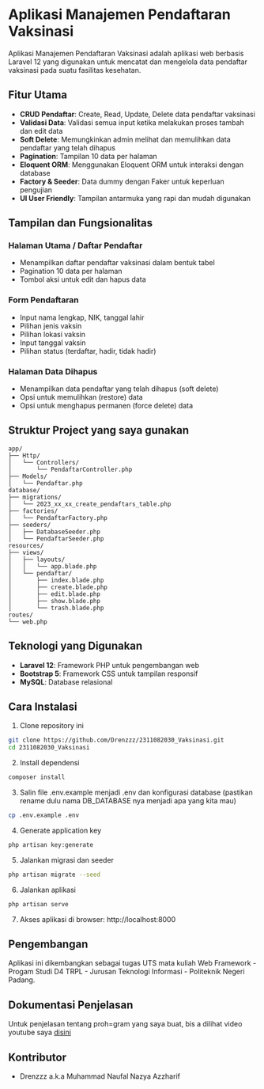 # Aplikasi Manajemen Pendaftaran Vaksinasi

Aplikasi Manajemen Pendaftaran Vaksinasi adalah aplikasi web berbasis Laravel 12 yang digunakan untuk mencatat dan mengelola data pendaftar vaksinasi pada suatu fasilitas kesehatan.

## Fitur Utama

- **CRUD Pendaftar**: Create, Read, Update, Delete data pendaftar vaksinasi
- **Validasi Data**: Validasi semua input ketika melakukan proses tambah dan edit data
- **Soft Delete**: Memungkinkan admin melihat dan memulihkan data pendaftar yang telah dihapus
- **Pagination**: Tampilan 10 data per halaman
- **Eloquent ORM**: Menggunakan Eloquent ORM untuk interaksi dengan database
- **Factory & Seeder**: Data dummy dengan Faker untuk keperluan pengujian
- **UI User Friendly**: Tampilan antarmuka yang rapi dan mudah digunakan

## Tampilan dan Fungsionalitas

### Halaman Utama / Daftar Pendaftar
- Menampilkan daftar pendaftar vaksinasi dalam bentuk tabel
- Pagination 10 data per halaman
- Tombol aksi untuk edit dan hapus data

### Form Pendaftaran
- Input nama lengkap, NIK, tanggal lahir
- Pilihan jenis vaksin
- Pilihan lokasi vaksin
- Input tanggal vaksin
- Pilihan status (terdaftar, hadir, tidak hadir)

### Halaman Data Dihapus
- Menampilkan data pendaftar yang telah dihapus (soft delete)
- Opsi untuk memulihkan (restore) data
- Opsi untuk menghapus permanen (force delete) data

## Struktur Project yang saya gunakan

```
app/
├── Http/
│   └── Controllers/
│       └── PendaftarController.php
├── Models/
│   └── Pendaftar.php
database/
├── migrations/
│   └── 2023_xx_xx_create_pendaftars_table.php
├── factories/
│   └── PendaftarFactory.php
├── seeders/
│   ├── DatabaseSeeder.php
│   └── PendaftarSeeder.php
resources/
├── views/
│   ├── layouts/
│   │   └── app.blade.php
│   └── pendaftar/
│       ├── index.blade.php
│       ├── create.blade.php
│       ├── edit.blade.php
│       ├── show.blade.php
│       └── trash.blade.php
routes/
└── web.php
```

## Teknologi yang Digunakan

- **Laravel 12**: Framework PHP untuk pengembangan web
- **Bootstrap 5**: Framework CSS untuk tampilan responsif
- **MySQL**: Database relasional

## Cara Instalasi

1. Clone repository ini
```bash
git clone https://github.com/Drenzzz/2311082030_Vaksinasi.git
cd 2311082030_Vaksinasi
```

2. Install dependensi
```bash
composer install
```

3. Salin file .env.example menjadi .env dan konfigurasi database (pastikan rename dulu nama DB_DATABASE nya menjadi apa yang kita mau)
```bash
cp .env.example .env
```

4. Generate application key
```bash
php artisan key:generate
```

5. Jalankan migrasi dan seeder
```bash
php artisan migrate --seed
```

6. Jalankan aplikasi
```bash
php artisan serve
```

7. Akses aplikasi di browser: http://localhost:8000

## Pengembangan

Aplikasi ini dikembangkan sebagai tugas UTS mata kuliah Web Framework - Progam Studi D4 TRPL - Jurusan Teknologi Informasi - Politeknik Negeri Padang.

## Dokumentasi Penjelasan

Untuk penjelasan tentang proh=gram yang saya buat, bis a dilihat video youtube saya [disini](https://youtu.be/WthPEUq2L0I)

## Kontributor

- Drenzzz a.k.a Muhammad Naufal Nazya Azzharif
